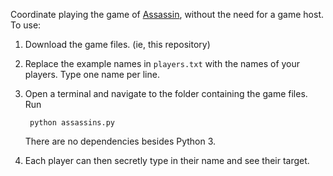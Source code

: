Coordinate playing the game of [Assassin](https://en.wikipedia.org/wiki/Assassin_(game)), without the need for a game host. To use:

1. Download the game files. (ie, this repository)
2. Replace the example names in `players.txt` with the names of your players. Type one name per line.
3. Open a terminal and navigate to the folder containing the game files. Run

        python assassins.py

   There are no dependencies besides Python 3.

4. Each player can then secretly type in their name and see their target.
